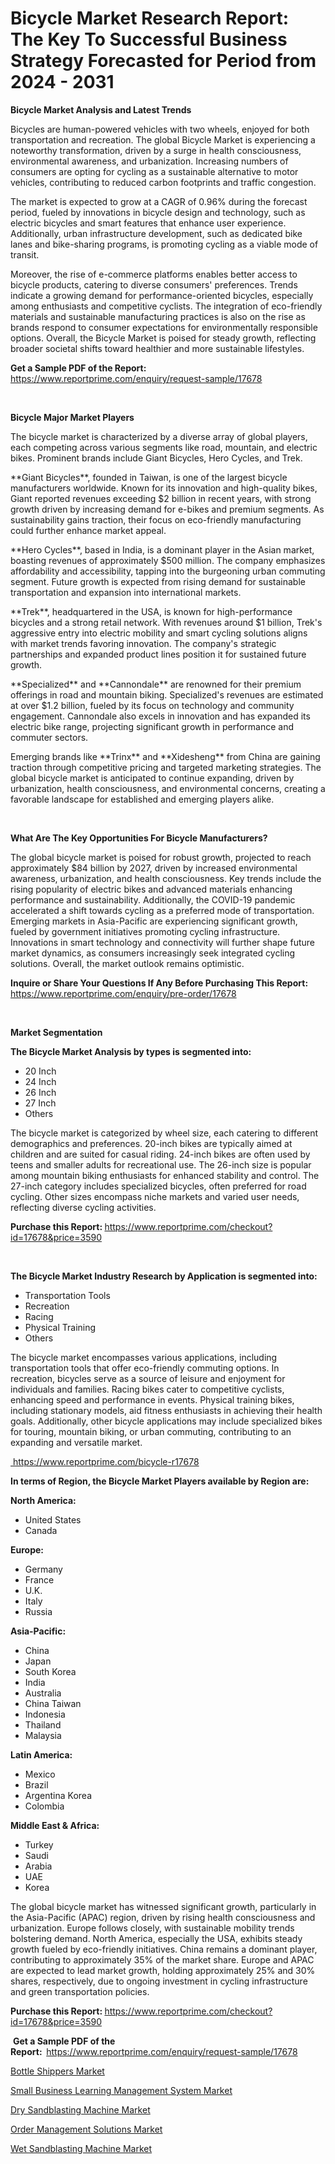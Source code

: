 <p><h1>Bicycle Market Research Report: The Key To Successful Business Strategy Forecasted for Period from 2024 - 2031</h1></p><p><strong>Bicycle Market Analysis and Latest Trends</strong></p>
<p><p>Bicycles are human-powered vehicles with two wheels, enjoyed for both transportation and recreation. The global Bicycle Market is experiencing a noteworthy transformation, driven by a surge in health consciousness, environmental awareness, and urbanization. Increasing numbers of consumers are opting for cycling as a sustainable alternative to motor vehicles, contributing to reduced carbon footprints and traffic congestion.</p><p>The market is expected to grow at a CAGR of 0.96% during the forecast period, fueled by innovations in bicycle design and technology, such as electric bicycles and smart features that enhance user experience. Additionally, urban infrastructure development, such as dedicated bike lanes and bike-sharing programs, is promoting cycling as a viable mode of transit. </p><p>Moreover, the rise of e-commerce platforms enables better access to bicycle products, catering to diverse consumers' preferences. Trends indicate a growing demand for performance-oriented bicycles, especially among enthusiasts and competitive cyclists. The integration of eco-friendly materials and sustainable manufacturing practices is also on the rise as brands respond to consumer expectations for environmentally responsible options. Overall, the Bicycle Market is poised for steady growth, reflecting broader societal shifts toward healthier and more sustainable lifestyles.</p></p>
<p><strong>Get a Sample PDF of the Report:&nbsp;</strong> <a href="https://www.reportprime.com/enquiry/request-sample/17678?utm_campaign=1170&utm_medium=2&utm_source=Github&utm_content=ia&utm_term=19112024&utm_id=bicycle">https://www.reportprime.com/enquiry/request-sample/17678</a></p>
<p>&nbsp;</p>
<p><strong>Bicycle Major Market Players</strong></p>
<p><p>The bicycle market is characterized by a diverse array of global players, each competing across various segments like road, mountain, and electric bikes. Prominent brands include Giant Bicycles, Hero Cycles, and Trek.</p><p>**Giant Bicycles**, founded in Taiwan, is one of the largest bicycle manufacturers worldwide. Known for its innovation and high-quality bikes, Giant reported revenues exceeding $2 billion in recent years, with strong growth driven by increasing demand for e-bikes and premium segments. As sustainability gains traction, their focus on eco-friendly manufacturing could further enhance market appeal.</p><p>**Hero Cycles**, based in India, is a dominant player in the Asian market, boasting revenues of approximately $500 million. The company emphasizes affordability and accessibility, tapping into the burgeoning urban commuting segment. Future growth is expected from rising demand for sustainable transportation and expansion into international markets.</p><p>**Trek**, headquartered in the USA, is known for high-performance bicycles and a strong retail network. With revenues around $1 billion, Trek's aggressive entry into electric mobility and smart cycling solutions aligns with market trends favoring innovation. The company's strategic partnerships and expanded product lines position it for sustained future growth.</p><p>**Specialized** and **Cannondale** are renowned for their premium offerings in road and mountain biking. Specialized's revenues are estimated at over $1.2 billion, fueled by its focus on technology and community engagement. Cannondale also excels in innovation and has expanded its electric bike range, projecting significant growth in performance and commuter sectors.</p><p>Emerging brands like **Trinx** and **Xidesheng** from China are gaining traction through competitive pricing and targeted marketing strategies. The global bicycle market is anticipated to continue expanding, driven by urbanization, health consciousness, and environmental concerns, creating a favorable landscape for established and emerging players alike.</p></p>
<p>&nbsp;</p>
<p><strong>What Are The Key Opportunities For Bicycle Manufacturers?</strong></p>
<p><p>The global bicycle market is poised for robust growth, projected to reach approximately $84 billion by 2027, driven by increased environmental awareness, urbanization, and health consciousness. Key trends include the rising popularity of electric bikes and advanced materials enhancing performance and sustainability. Additionally, the COVID-19 pandemic accelerated a shift towards cycling as a preferred mode of transportation. Emerging markets in Asia-Pacific are experiencing significant growth, fueled by government initiatives promoting cycling infrastructure. Innovations in smart technology and connectivity will further shape future market dynamics, as consumers increasingly seek integrated cycling solutions. Overall, the market outlook remains optimistic.</p></p>
<p><strong>Inquire or Share Your Questions If Any Before Purchasing This Report:</strong> <a href="https://www.reportprime.com/enquiry/pre-order/17678?utm_campaign=1170&utm_medium=2&utm_source=Github&utm_content=ia&utm_term=19112024&utm_id=bicycle">https://www.reportprime.com/enquiry/pre-order/17678</a></p>
<p>&nbsp;</p>
<p><strong>Market Segmentation</strong></p>
<p><strong>The Bicycle Market Analysis by types is segmented into:</strong></p>
<p><ul><li>20 Inch</li><li>24 Inch</li><li>26 Inch</li><li>27 Inch</li><li>Others</li></ul></p>
<p><p>The bicycle market is categorized by wheel size, each catering to different demographics and preferences. 20-inch bikes are typically aimed at children and are suited for casual riding. 24-inch bikes are often used by teens and smaller adults for recreational use. The 26-inch size is popular among mountain biking enthusiasts for enhanced stability and control. The 27-inch category includes specialized bicycles, often preferred for road cycling. Other sizes encompass niche markets and varied user needs, reflecting diverse cycling activities.</p></p>
<p><strong>Purchase this Report:&nbsp;</strong><a href="https://www.reportprime.com/checkout?id=17678&price=3590&utm_campaign=1170&utm_medium=2&utm_source=Github&utm_content=ia&utm_term=19112024&utm_id=bicycle">https://www.reportprime.com/checkout?id=17678&price=3590</a></p>
<p>&nbsp;</p>
<p><strong>The Bicycle Market Industry Research by Application is segmented into:</strong></p>
<p><ul><li>Transportation Tools</li><li>Recreation</li><li>Racing</li><li>Physical Training</li><li>Others</li></ul></p>
<p><p>The bicycle market encompasses various applications, including transportation tools that offer eco-friendly commuting options. In recreation, bicycles serve as a source of leisure and enjoyment for individuals and families. Racing bikes cater to competitive cyclists, enhancing speed and performance in events. Physical training bikes, including stationary models, aid fitness enthusiasts in achieving their health goals. Additionally, other bicycle applications may include specialized bikes for touring, mountain biking, or urban commuting, contributing to an expanding and versatile market.</p></p>
<p><a href="https://www.reportprime.com/bicycle-r17678?utm_campaign=1170&utm_medium=2&utm_source=Github&utm_content=ia&utm_term=19112024&utm_id=bicycle">&nbsp;https://www.reportprime.com/bicycle-r17678</a></p>
<p><strong>In terms of Region, the Bicycle Market Players available by Region are:</strong></p>
<p>
    <p> <strong> North America: </strong>
        <ul>
            <li>United States</li>
            <li>Canada</li>
        </ul>
        </p> 
    <p> <strong> Europe: </strong>
        <ul>
            <li>Germany</li>
            <li>France</li>
            <li>U.K.</li>
            <li>Italy</li>
            <li>Russia</li>
        </ul>
        </p> 
    <p> <strong> Asia-Pacific: </strong>
        <ul>
            <li>China</li>
            <li>Japan</li>
            <li>South Korea</li>
            <li>India</li>
            <li>Australia</li>
            <li>China Taiwan</li>
            <li>Indonesia</li>
            <li>Thailand</li>
            <li>Malaysia</li>
        </ul>
        </p> 
    <p> <strong> Latin America: </strong>
        <ul>
            <li>Mexico</li>
            <li>Brazil</li>
            <li>Argentina Korea</li>
            <li>Colombia</li>
        </ul>
        </p> 
    <p> <strong> Middle East & Africa: </strong>
        <ul>
            <li>Turkey</li>
            <li>Saudi</li>
            <li>Arabia</li>
            <li>UAE</li>
            <li>Korea</li>
        </ul>
    </p>
    </p>
<p><p>The global bicycle market has witnessed significant growth, particularly in the Asia-Pacific (APAC) region, driven by rising health consciousness and urbanization. Europe follows closely, with sustainable mobility trends bolstering demand. North America, especially the USA, exhibits steady growth fueled by eco-friendly initiatives. China remains a dominant player, contributing to approximately 35% of the market share. Europe and APAC are expected to lead market growth, holding approximately 25% and 30% shares, respectively, due to ongoing investment in cycling infrastructure and green transportation policies.</p></p>
<p><strong>Purchase this Report: </strong><a href="https://www.reportprime.com/checkout?id=17678&price=3590&utm_campaign=1170&utm_medium=2&utm_source=Github&utm_content=ia&utm_term=19112024&utm_id=bicycle">https://www.reportprime.com/checkout?id=17678&price=3590</a></p>
<p>&nbsp;<strong>Get a Sample PDF of the Report:&nbsp;&nbsp;</strong><a href="https://www.reportprime.com/enquiry/request-sample/17678?utm_campaign=1170&utm_medium=2&utm_source=Github&utm_content=ia&utm_term=19112024&utm_id=bicycle">https://www.reportprime.com/enquiry/request-sample/17678</a></p>
<p><strong></strong></p>
<p><p><a href="https://www.linkedin.com/pulse/bottle-shippers-momentum-charting-86-cagr-path-2024-2031-firmazon-zu8ec?utm_campaign=1170&utm_medium=2&utm_source=Github&utm_content=ia&utm_term=19112024&utm_id=bicycle">Bottle Shippers Market</a></p><p><a href="https://issuu.com/reportprime-2/docs/small-business-learning-management-_5f24544503c4b5?utm_campaign=1170&utm_medium=2&utm_source=Github&utm_content=ia&utm_term=19112024&utm_id=bicycle">Small Business Learning Management System Market</a></p><p><a href="https://www.linkedin.com/pulse/dry-sandblasting-machine-market-share-analysis-growth-trends-jynne?utm_campaign=1170&utm_medium=2&utm_source=Github&utm_content=ia&utm_term=19112024&utm_id=bicycle">Dry Sandblasting Machine Market</a></p><p><a href="https://issuu.com/reportprime-2/docs/order-management-solutions-market-s_93330c235d3aaa?utm_campaign=1170&utm_medium=2&utm_source=Github&utm_content=ia&utm_term=19112024&utm_id=bicycle">Order Management Solutions Market</a></p><p><a href="https://www.linkedin.com/pulse/wet-sandblasting-machine-revenue-growth-report-2024-2031-j5bie?utm_campaign=1170&utm_medium=2&utm_source=Github&utm_content=ia&utm_term=19112024&utm_id=bicycle">Wet Sandblasting Machine Market</a></p></p>
